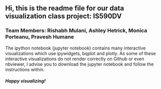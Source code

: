 ## Hi, this is the readme file for our data visualization class project: IS590DV
### Team Members: Rishabh Mulani, Ashley Hetrick, Monica Porteanu, Pravesh Humane

The ipython notebook (jupyter notebook) contains many interactive visualizations which use ipywidgets, bqplot and plotly. As some of these interactive visualizations do not render correctly on Github or even nbviewer, I advise you to download the jupyter notebook and follow the instructions within.

##### Happy visualizing!
